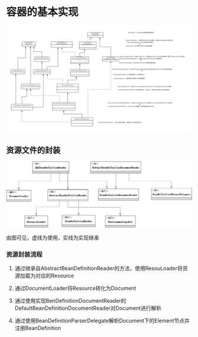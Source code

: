 # 容器的基本实现

![点击查看源网页](%E5%AE%B9%E5%99%A8%E7%9A%84%E5%9F%BA%E6%9C%AC%E5%AE%9E%E7%8E%B0.assets/www.processon.com&app=2002&size=f9999,10000&q=a80&n=0&g=0n&fmt=jpeg)

## 资源文件的封装

![点击查看源网页](%E5%AE%B9%E5%99%A8%E7%9A%84%E5%9F%BA%E6%9C%AC%E5%AE%9E%E7%8E%B0.assets/img2018.cnblogs.com&app=2002&size=f9999,10000&q=a80&n=0&g=0n&fmt=jpeg)

由图可见，虚线为使用，实线为实现继承

### 资源封装流程

1. 通过继承自AbstractBeanDefinitionReader的方法，使用ResouLoader将资源加载为对应的Resource

2. 通过DocumentLoader将Resource转化为Document

3. 通过使用实现BenDefinitionDocumentReader的DefaultBeanDefinitionDocumentReader对Document进行解析

4. 通过使用BeanDefinitionParserDelegate解析Document下的Element节点并注册BeanDefinition

   

